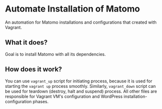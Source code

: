 # Automate Installation of Matomo
An automation for Matomo installations and configurations that created with Vagrant.

## What it does?
Goal is to install Matomo with all its dependencies. 

## How does it work?
You can use ```vagrant_up``` script for initiating process, because it is used for starting the ```vagrant up``` process smoothly.
Similarly, ```vagrant_down``` script can be used for teardown (destroy, halt and suspend) process. 
All other files are responsible for Vagrant VM's configuration and WordPress installation-configuration phases. 